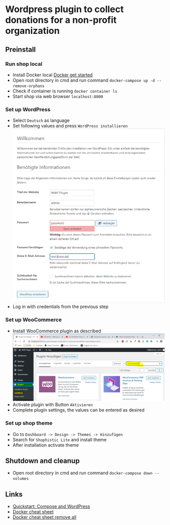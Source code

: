 # Wordpress plugin to collect donations for a non-profit organization

## Preinstall

### Run shop local

* Install Docker local [Docker get started](https://www.docker.com/get-started)
* Open root directory in cmd and run command `docker-compose up -d --remove-orphans`
* Check if container is running `docker container ls`
* Start shop via web browser `localhost:8000`

### Set up WordPress
* Select `Deutsch` as language
* Set following values and press `WordPress installieren` <br>
  ![alt text](https://github.com/EXXETA/wordpress-plugin-donations/blob/master/documents/preinstall/WordPressSettings.PNG "WordPress Settings")
* Log in with credentials from the previous step

### Set up WooCommerce
* Install WooCommerce plugin as described <br>
  ![alt text](https://github.com/EXXETA/wordpress-plugin-donations/blob/master/documents/preinstall/PluginSearch.PNG "WooCommerce")
* Activate plugin with Button `Aktivieren`
* Complete plugin settings, the values can be entered as desired 

### Set up shop theme
* Go to `Dashboard -> Design -> Themes -> Hinzufügen`
* Search for `Shophistic Lite` and install theme 
* After installation activate theme

## Shutdown and cleanup
* Open root directory in cmd and run command `docker-compose down --volumes`

## Links
* [Quickstart: Compose and WordPress](https://docs.docker.com/compose/wordpress)
* [Docker cheat sheet](https://www.docker.com/sites/default/files/d8/2019-09/docker-cheat-sheet.pdf)
* [Docker cheat sheet remove all](https://linuxize.com/post/how-to-remove-docker-images-containers-volumes-and-networks/)
